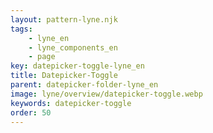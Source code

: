 ```yaml
---
layout: pattern-lyne.njk
tags: 
    - lyne_en
    - lyne_components_en
    - page
key: datepicker-toggle-lyne_en
title: Datepicker-Toggle
parent: datepicker-folder-lyne_en
image: lyne/overview/datepicker-toggle.webp
keywords: datepicker-toggle
order: 50
---
```

